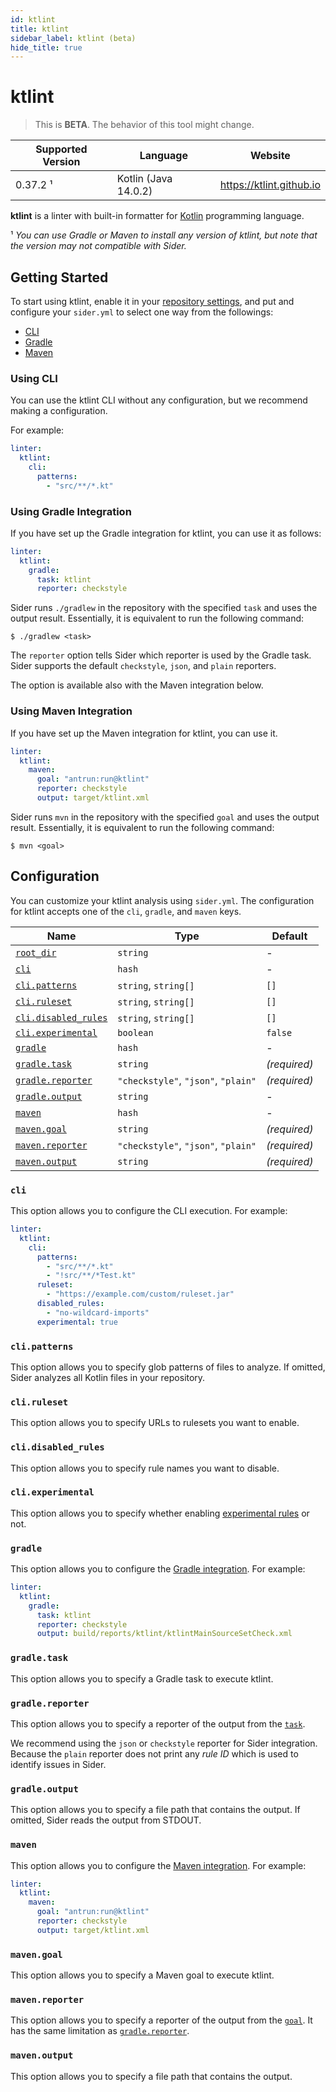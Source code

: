 ```yaml
---
id: ktlint
title: ktlint
sidebar_label: ktlint (beta)
hide_title: true
---
```


# ktlint

> This is **BETA**. The behavior of this tool might change.

| Supported Version | Language             | Website                  |
| ----------------- | -------------------- | ------------------------ |
| 0.37.2 ¹          | Kotlin (Java 14.0.2) | https://ktlint.github.io |

**ktlint** is a linter with built-in formatter for [Kotlin](https://kotlinlang.org) programming language.

¹ _You can use Gradle or Maven to install any version of ktlint, but note that the version may not compatible with Sider._

## Getting Started

To start using ktlint, enable it in your [repository settings](../../getting-started/repository-settings.md),
and put and configure your `sider.yml` to select one way from the followings:

- [CLI](#using-cli)
- [Gradle](#using-gradle-integration)
- [Maven](#using-maven-integration)

### Using CLI

You can use the ktlint CLI without any configuration, but we recommend making a configuration.

For example:

```yaml
linter:
  ktlint:
    cli:
      patterns:
        - "src/**/*.kt"
```

### Using Gradle Integration

If you have set up the Gradle integration for ktlint, you can use it as follows:

```yaml
linter:
  ktlint:
    gradle:
      task: ktlint
      reporter: checkstyle
```

Sider runs `./gradlew` in the repository with the specified `task` and uses the output result.
Essentially, it is equivalent to run the following command:

```console
$ ./gradlew <task>
```

The `reporter` option tells Sider which reporter is used by the Gradle task.
Sider supports the default `checkstyle`, `json`, and `plain` reporters.

The option is available also with the Maven integration below.

### Using Maven Integration

If you have set up the Maven integration for ktlint, you can use it.

```yaml
linter:
  ktlint:
    maven:
      goal: "antrun:run@ktlint"
      reporter: checkstyle
      output: target/ktlint.xml
```

Sider runs `mvn` in the repository with the specified `goal` and uses the output result.
Essentially, it is equivalent to run the following command:

```console
$ mvn <goal>
```

## Configuration

You can customize your ktlint analysis using `sider.yml`.
The configuration for ktlint accepts one of the `cli`, `gradle`, and `maven` keys.

| Name                                                                                  | Type                                | Default      |
| ------------------------------------------------------------------------------------- | ----------------------------------- | ------------ |
| [`root_dir`](../../getting-started/custom-configuration.md#linteranalyzer_idroot_dir) | `string`                            | -            |
| [`cli`](#cli)                                                                         | `hash`                              | -            |
| [`cli.patterns`](#clipatterns)                                                        | `string`, `string[]`                | `[]`         |
| [`cli.ruleset`](#cliruleset)                                                          | `string`, `string[]`                | `[]`         |
| [`cli.disabled_rules`](#clidisabled_rules)                                            | `string`, `string[]`                | `[]`         |
| [`cli.experimental`](#cliexperimental)                                                | `boolean`                           | `false`      |
| [`gradle`](#gradle)                                                                   | `hash`                              | -            |
| [`gradle.task`](#gradletask)                                                          | `string`                            | _(required)_ |
| [`gradle.reporter`](#gradlereporter)                                                  | `"checkstyle"`, `"json"`, `"plain"` | _(required)_ |
| [`gradle.output`](#gradleoutput)                                                      | `string`                            | -            |
| [`maven`](#maven)                                                                     | `hash`                              | -            |
| [`maven.goal`](#mavengoal)                                                            | `string`                            | _(required)_ |
| [`maven.reporter`](#mavenreporter)                                                    | `"checkstyle"`, `"json"`, `"plain"` | _(required)_ |
| [`maven.output`](#mavenoutput)                                                        | `string`                            | _(required)_ |

### `cli`

This option allows you to configure the CLI execution. For example:

```yaml
linter:
  ktlint:
    cli:
      patterns:
        - "src/**/*.kt"
        - "!src/**/*Test.kt"
      ruleset:
        - "https://example.com/custom/ruleset.jar"
      disabled_rules:
        - "no-wildcard-imports"
      experimental: true
```

### `cli.patterns`

This option allows you to specify glob patterns of files to analyze.
If omitted, Sider analyzes all Kotlin files in your repository.

### `cli.ruleset`

This option allows you to specify URLs to rulesets you want to enable.

### `cli.disabled_rules`

This option allows you to specify rule names you want to disable.

### `cli.experimental`

This option allows you to specify whether enabling [experimental rules](https://github.com/pinterest/ktlint#experimental-rules) or not.

### `gradle`

This option allows you to configure the [Gradle integration](https://github.com/pinterest/ktlint#-with-gradle). For example:

```yaml
linter:
  ktlint:
    gradle:
      task: ktlint
      reporter: checkstyle
      output: build/reports/ktlint/ktlintMainSourceSetCheck.xml
```

### `gradle.task`

This option allows you to specify a Gradle task to execute ktlint.

### `gradle.reporter`

This option allows you to specify a reporter of the output from the [`task`](#gradletask).

We recommend using the `json` or `checkstyle` reporter for Sider integration.
Because the `plain` reporter does not print any _rule ID_ which is used to identify issues in Sider.

### `gradle.output`

This option allows you to specify a file path that contains the output.
If omitted, Sider reads the output from STDOUT.

### `maven`

This option allows you to configure the [Maven integration](https://github.com/pinterest/ktlint#-with-maven). For example:

```yaml
linter:
  ktlint:
    maven:
      goal: "antrun:run@ktlint"
      reporter: checkstyle
      output: target/ktlint.xml
```

### `maven.goal`

This option allows you to specify a Maven goal to execute ktlint.

### `maven.reporter`

This option allows you to specify a reporter of the output from the [`goal`](#mavengoal).
It has the same limitation as [`gradle.reporter`](#gradlereporter).

### `maven.output`

This option allows you to specify a file path that contains the output.
